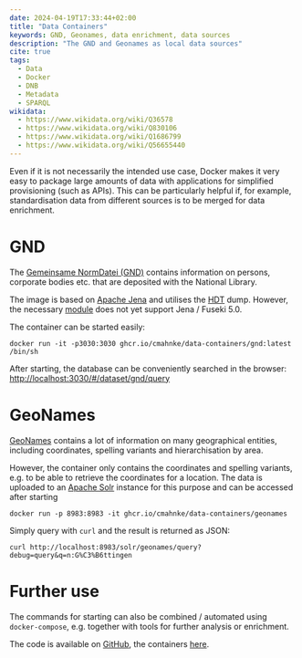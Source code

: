 ```yaml
---
date: 2024-04-19T17:33:44+02:00
title: "Data Containers"
keywords: GND, Geonames, data enrichment, data sources
description: "The GND and Geonames as local data sources"
cite: true
tags:
  - Data
  - Docker
  - DNB
  - Metadata
  - SPARQL
wikidata:
  - https://www.wikidata.org/wiki/Q36578
  - https://www.wikidata.org/wiki/Q830106
  - https://www.wikidata.org/wiki/Q1686799
  - https://www.wikidata.org/wiki/Q56655440
---
```


Even if it is not necessarily the intended use case, Docker makes it very easy to package large amounts of data with applications for simplified provisioning (such as APIs). This can be particularly helpful if, for example, standardisation data from different sources is to be merged for data enrichment.
<!--more-->

# GND

The [Gemeinsame NormDatei (GND)](https://www.dnb.de/EN/Professionell/Standardisierung/GND/gnd_node.html) contains information on persons, corporate bodies etc. that are deposited with the National Library.

The image is based on [Apache Jena](https://jena.apache.org/) and utilises the [HDT](https://www.rdfhdt.org/) dump. However, the necessary [module](https://github.com/rdfhdt/hdt-java) does not yet support Jena / Fuseki 5.0.

The container can be started easily:

```
docker run -it -p3030:3030 ghcr.io/cmahnke/data-containers/gnd:latest /bin/sh
```

After starting, the database can be conveniently searched in the browser: [http://localhost:3030/#/dataset/gnd/query](http://localhost:3030/#/dataset/gnd/query)

# GeoNames

[GeoNames](https://www.geonames.org/) contains a lot of information on many geographical entities, including coordinates, spelling variants and hierarchisation by area.

However, the container only contains the coordinates and spelling variants, e.g. to be able to retrieve the coordinates for a location. The data is uploaded to an [Apache Solr](https://solr.apache.org/) instance for this purpose and can be accessed after starting

```
docker run -p 8983:8983 -it ghcr.io/cmahnke/data-containers/geonames
```

Simply query with `curl` and the result is returned as JSON:

```
curl http://localhost:8983/solr/geonames/query?debug=query&q=n:G%C3%B6ttingen
```

# Further use

The commands for starting can also be combined / automated using `docker-compose`, e.g. together with tools for further analysis or enrichment.

The code is available on [GitHub](https://github.com/cmahnke/data-containers), the containers [here](https://github.com/cmahnke?tab=packages&repo_name=data-containers).
